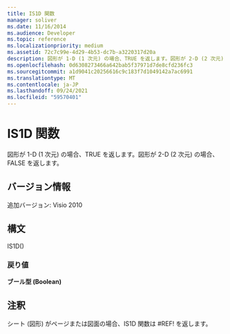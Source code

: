 ```yaml
---
title: IS1D 関数
manager: soliver
ms.date: 11/16/2014
ms.audience: Developer
ms.topic: reference
ms.localizationpriority: medium
ms.assetid: 72c7c99e-4d29-4b53-dc7b-a3220317d20a
description: 図形が 1-D (1 次元) の場合、TRUE を返します。図形が 2-D (2 次元) の場合、FALSE を返します。
ms.openlocfilehash: 0d6308273466a642bab5f37971d7de8cfd236fc3
ms.sourcegitcommit: a1d9041c20256616c9c183f7d1049142a7ac6991
ms.translationtype: MT
ms.contentlocale: ja-JP
ms.lasthandoff: 09/24/2021
ms.locfileid: "59570401"
---
```

# <a name="is1d-function"></a>IS1D 関数

図形が 1-D (1 次元) の場合、TRUE を返します。図形が 2-D (2 次元) の場合、FALSE を返します。
  
## <a name="version-information"></a>バージョン情報

追加バージョン: Visio 2010
 
  
## <a name="syntax"></a>構文

IS1D()
  
### <a name="return-value"></a>戻り値

 **ブール型 (Boolean)**
  
## <a name="remarks"></a>注釈

シート (図形) がページまたは図面の場合、IS1D 関数は #REF! を返します。
  


